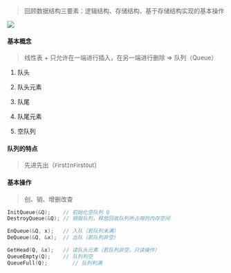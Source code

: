 > 回顾数据结构三要素：逻辑结构、存储结构、基于存储结构实现的基本操作

![](https://gitee.com/pj-l/imgs-1/raw/master/screenShot/image-20211020211309474.png)

#### 基本概念

> 线性表 + 只允许在一端进行插入，在另一端进行删除 => 队列（Queue）

1. 队头

2. 队头元素

3. 队尾

4. 队尾元素

5. 空队列

#### 队列的特点

> 先进先出（`F`irst`I`n`F`irst`O`ut）

#### 基本操作

> 创、销、增删改查

```c
InitQueue(&Q);    // 初始化空队列 Q
DestroyQueue(&Q); // 销毁队列，释放回收队列所占用的内存空间

EnQueue(&Q, x);   // 入队（若队列未满）
DeQueue(&Q, &x);  // 出队（若队列非空）

GetHead(Q, &x);   // 读队头元素（若队列非空，只读操作）
QueueEmpty(Q);    // 队列判空
QueueFull(Q);        // 队列判满
```
